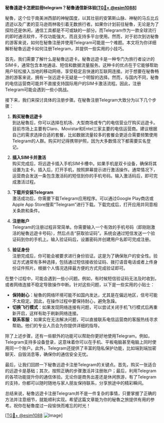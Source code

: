 **秘魯遠遊卡怎麽註冊telegram？秘魯通信新体验[[TG💪+ @esim1088](https://t.me/s/esim1088)]**

秘魯，这个位于南美洲西部的神秘国度，以其壮丽的安第斯山脉、神秘的马丘比丘遗迹以及广袤的亚马逊雨林吸引着无数旅行者。如果你计划前往秘魯，无论是为了探险还是休闲，通信工具都是不可或缺的一部分。而Telegram作为一款全球流行的即时通讯软件，不仅功能强大，而且支持多平台使用。然而，对于初次到访秘魯的游客来说，如何在秘魯注册并使用Telegram可能是一个难题。本文将为你详细解析秘魯远遊卡如何注册Telegram，并提供一些实用的小技巧。

首先，我们需要了解什么是秘魯远遊卡。秘魯远遊卡是一种专门为旅行者设计的SIM卡，通常包含本地通话、短信和数据流量服务。这种卡的优点在于它能够帮助用户轻松接入当地的移动网络，享受稳定且快速的互联网连接。对于想要在秘魯畅游的游客来说，拥有一张远遊卡无疑是一个明智的选择。然而，与国内不同，秘魯的电信运营商可能并不直接支持国际用户的SIM卡激活流程。因此，注册Telegram可能会遇到一些小挑战。

接下来，我们来探讨具体的注册步骤。在秘魯注册Telegram大致分为以下几个步骤：

1. **购买秘魯远遊卡**  
   到达秘魯后，你可以选择在机场、大型商场或专门的电信营业厅购买远遊卡。目前市场上主要有Claro、Movistar和Entel三家主要的电信运营商。建议根据自己的需求选择合适的套餐，比如数据流量较多的套餐会更适合需要频繁使用Telegram的人群。购买时记得携带护照，因为大多数情况下都需要实名登记。

2. **插入SIM卡并激活**  
   购买完成后，将远遊卡插入手机SIM卡槽中。如果手机是双卡设备，确保将其设置为主卡。插入后，打开手机，按照屏幕提示进行激活操作。通常情况下，运营商会发送一条包含激活码的短信到你的手机号码。输入激活码后，即可完成激活过程。

3. **下载并安装Telegram**  
   激活成功后，你需要下载Telegram应用程序。可以通过Google Play商店或Apple App Store搜索“Telegram”进行下载。下载完成后，打开应用并同意相关条款和条件。

4. **注册账户**  
   Telegram的注册过程非常简单。你需要输入一个有效的手机号码（即刚刚激活的秘魯远遊卡号码），然后点击“获取验证码”。系统会通过短信发送一个验证码到你的手机上。输入验证码后，设置密码并创建用户名即可完成注册。

5. **验证身份**  
   注册完成后，你可能会被要求进行身份验证。这是为了确保账户的安全性。验证方式通常有多种选择，包括通过短信接收验证码、拨打语音电话或者上传身份证件照片。根据个人情况选择最方便的方式完成验证即可。

在整个过程中，可能会遇到一些小问题。例如，有时候短信验证码无法及时收到，或者网络连接不稳定导致操作中断。针对这些问题，以下是一些实用的小贴士：

- **保持耐心**：秘魯的网络环境可能不如国内发达，尤其是在偏远地区，信号可能不太稳定。因此，在操作过程中要保持耐心，避免急躁。
- **切换飞行模式**：如果发现网络连接有问题，可以尝试关闭手机飞行模式后再重新开启，这样有助于刷新网络连接。
- **联系客服**：如果实在无法解决问题，可以直接联系电信运营商的客服热线寻求帮助。他们的专业人员会为你提供详细的指导。

除了上述步骤，还有一些额外的功能可以帮助你更好地使用Telegram。例如，Telegram支持多设备登录，这意味着你可以在手机、平板电脑甚至电脑上同时使用同一个账户。此外，Telegram还提供了丰富的隐私保护功能，比如端到端加密聊天、自毁消息等，确保你的通信安全无忧。

最后，让我们回顾一下秘魯远遊卡注册Telegram的关键点。首先，购买一张适合的远遊卡是基础；其次，按照正确的步骤激活并注册账户；最后，利用Telegram的各项功能提升你的通信体验。无论你是商务出差还是休闲旅游，有了Telegram的支持，你都可以随时随地与家人朋友保持联系，分享旅途中的精彩瞬间。

总结来说，秘魯远遊卡注册Telegram并不是一件复杂的事情，只要掌握了正确的方法并注意细节，就能顺利实现。希望这篇文章能为你的秘魯之旅提供有用的参考。祝你在秘魯度过一段愉快而难忘的时光！

[[TG💪+ @esim1088](https://t.me/s/esim1088) ![Image](https://i.postimg.cc/4NQfJmqS/Snipaste-2025-05-13-00-14-12.png)]